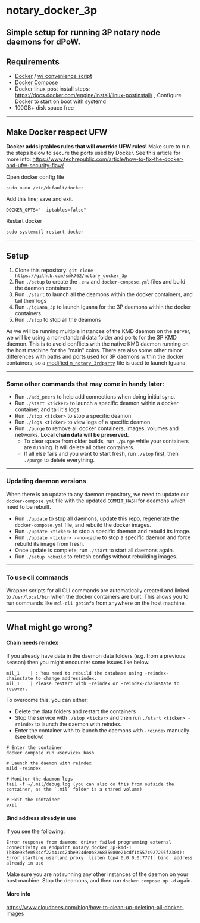 # notary_docker_3p

## Simple setup for running 3P notary node daemons for dPoW.

## Requirements

- [Docker](https://docs.docker.com/engine/install/ubuntu/) / [w/ convenience script](https://docs.docker.com/engine/install/ubuntu/#install-using-the-convenience-script)
- [Docker Compose](https://docs.docker.com/compose/install/linux/#install-using-the-repository)
- Docker linux post install steps: https://docs.docker.com/engine/install/linux-postinstall/ , Configure Docker to start on boot with systemd
- 100GB+ disk space free

---

## Make Docker respect UFW

**Docker adds iptables rules that will override UFW rules!**
Make sure to run the steps below to secure the ports used by Docker. See this article for more info: https://www.techrepublic.com/article/how-to-fix-the-docker-and-ufw-security-flaw/

Open docker config file

```
sudo nano /etc/default/docker
```

Add this line; save and exit.

```
DOCKER_OPTS="--iptables=false"
```

Restart docker

```
sudo systemctl restart docker
```

---

## Setup

1. Clone this repository: `git clone https://github.com/smk762/notary_docker_3p`
2. Run `./setup` to create the `.env` and `docker-compose.yml` files and build the daemon containers
3. Run `./start` to launch all the deamons within the docker containers, and tail their logs
4. Run `./iguana_3p` to launch Iguana for the 3P daemons within the docker containers
5. Run `./stop` to stop all the deamons

As we will be running multiple instances of the KMD daemon on the server, we will be using a non-standard data folder and ports for the 3P KMD daemon. This is to avoid conflicts with the native KMD daemon running on the host machine for the "main" coins.
There are also some other minor differences with paths and ports used for 3P daemons within the docker containers, so a [modified `m_notary_3rdparty`](https://github.com/KomodoPlatform/dPoW/blob/season-seven/iguana/m_notary_3rdparty_docker) file is used to launch Iguana.

---

### Some other commands that may come in handy later:

- Run `./add_peers` to help add connections when doing initial sync.
- Run `./start <ticker>` to launch a specific deamon within a docker container, and tail it's logs
- Run `./stop <ticker>` to stop a specific deamon
- Run `./logs <ticker>` to view logs of a specific deamon
- Run `./purge` to remove all docker containers, images, volumes and networks. **Local chain data will be preserved.**
  - To clear space from older builds, run `./purge` while your containers are running. It will delete all other containers.
  - If all else fails and you want to start fresh, run `./stop` first, then `./purge` to delete everything.

---

### Updating daemon versions

When there is an update to any daemon repository, we need to update our `docker-compose.yml` file with the updated `COMMIT_HASH` for deamons which need to be rebuilt.

- Run `./update` to stop all daemons, update this repo, regenerate the `docker-compose.yml` file, and rebuild the docker images.
- Run `./update <ticker>` to stop a specific daemon and rebuild its image.
- Run `./update <ticker> --no-cache` to stop a specific daemon and force rebuild its image from fresh.
- Once update is complete, run `./start` to start all daemons again.
- Run `./setup nobuild` to refresh configs without rebuilding images.

---

### To use cli commands

Wrapper scripts for all CLI commands are automatically created and linked to `/usr/local/bin` when the docker containers are built. This allows you to run commands like `mcl-cli getinfo` from anywhere on the host machine.

---

## What might go wrong?

#### Chain needs reindex

If you already have data in the daemon data folders (e.g. from a previous season) then you might encounter some issues like below.

```
mil_1    | : You need to rebuild the database using -reindex-chainstate to change addressindex.
mil_1    | Please restart with -reindex or -reindex-chainstate to recover.
```

To overcome this, you can either:

- Delete the data folders and restart the containers
- Stop the service with `./stop <ticker>` and then run `./start <ticker> -reindex` to launch the daemon with reindex.
- Enter the container with to launch the daemons with `-reindex` manually (see below)

```
# Enter the container
docker compose run <service> bash

# Launch the daemon with reindex
mild -reindex

# Monitor the daemon logs
tail -f ~/.mil/debug.log (you can also do this from outside the container, as the `.mil` folder is a shared volume)

# Exit the container
exit
```

#### Bind address already in use

If you see the following:

```
Error response from daemon: driver failed programming external connectivity on endpoint notary_docker_3p-kmd-1 (b38e98fe0534cf22b41c424be924de0b826835080e21cdf1b557c927295f2304): Error starting userland proxy: listen tcp4 0.0.0.0:7771: bind: address already in use
```

Make sure you are not running any other instances of the daemon on your host machine. Stop the deamons, and then run `docker compose up -d` again.

#### More info

https://www.cloudbees.com/blog/how-to-clean-up-deleting-all-docker-images
